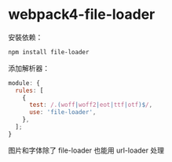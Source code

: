 # webpack4-file-loader

安裝依赖：

```bash
npm install file-loader
```

添加解析器：

```js
module: {
  rules: [
    {
      test: /.(woff|woff2|eot|ttf|otf)$/,
      use: 'file-loader',
    },
  ];
}
```

图片和字体除了 file-loader 也能用 url-loader 处理
